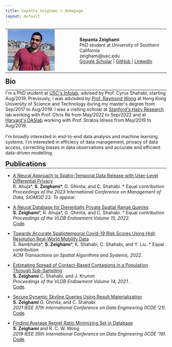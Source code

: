 ```yaml
---
title: Sepanta Zeighami's Homepage
layout: default
---
```



<html>

<body>
 <table border="0" cellpadding="0" cellspacing="0">
  <tr>
   <td align="LEFT" valign="TOP"><img src="./index/sep.jpeg" width="200">
   </td>
   <td align="LEFT" valign="TOP" width="50">
   </td>
   <td align="LEFT" valign="CENTER">
        <b>Sepanta Zeighami</b>
        <br>
        PhD student at University of Southern California
        <br>
        zeighami@usc.edu
        <br>
        <a href="https://scholar.google.com/citations?user=vaf4fT8AAAAJ&hl=en&oi=ao">Google Scholar</a>
        |
        <a href="https://github.com/szeighami">GitHub </a>
        |
         <a href="https://www.linkedin.com/in/zeighami">LinkedIn</a>
   </td>
  </tr>
 </table>

<a id="bio"><h2 align="LEFT" style="margin:0px">Bio</h2></a>
<hr style="margin:0px">
I'm a PhD student at <a href="https://infolab.usc.edu/">USC's Infolab</a>, advised by Prof. Cyrus Shahabi, starting Aug/2019. Previously, I was advisded by <a href="https://cse.hkust.edu.hk/~raywong/">Prof. Raymond Wong</a> at Hong Kong University of Science and Technology during my master's degree from Sep/2017 to Aug/2019. I was a visiting scholar at <a href="https://hazyresearch.stanford.edu/">Stanford's Hazy Research</a> lab working with Prof. Chris Ré from May/2022 to Sep/2022 and at <a href="http://daslab.seas.harvard.edu/">Harvard's DASlab</a> working with Prof. Stratos Idreos from May/2019 to Aug/2019.
<br />
<br />
I'm broadly interested in end-to-end data analysis and machine learning systems. I'm interested in efficiecy of data management, privacy of data access, correcting biases in data observations and accurate and efficient data-driven modelling.  
 
 <p style="margin-bottom:0.2cm;"></p>



<p style="margin-bottom:0.05cm;"></p>
<a id="publications"><h2 align="Left" style="margin:0px">Publications</h2></a>
<hr style="margin:0px">
 <ul>
  <li>
    <p>  <a href="https://arxiv.org/pdf/2208.09744.pdf"> A Neural Approach to Spatio-Temporal Data Release with User-Level Differential Privacy  </a> <br />
R. Ahuja*, <b>S. Zeighami</b>*, G. Ghinita, and C. Shahabi. * Equal contribution <br />
<em>Proceedings of the 2023 International Conference on Management of Data, SIGMOD 23. To appear</em>. <br />
   </p>
  </li>
  <li>
    <p> <a href="https://www.vldb.org/pvldb/vol15/p1066-zeighami.pdf">A Neural Database for Dierentially Private Spatial Range Queries </a> <br />
<b>S. Zeighami</b>*, R. Ahuja*, G. Ghinita, and C. Shahabi. * Equal contribution <br />
<em>Proceedings of the VLDB Endowment Volume 15, 2022</em>. <br />
     <a href="https://github.com/szeighami/SNH">Code</a>.<br />
   </p>
  </li>
  <li>
    <p> <a href="https://arxiv.org/pdf/2012.07283.pdf">Towards Accurate Spatiotemporal Covid-19 Risk Scores Using High Resolution Real-World Mobility Data  </a><br />
S. Rambhatla*, <b>S. Zeighami</b>*, K. Shahabi, C. Shahabi, and Y. Liu. * Equal contribution <br />
<em>ACM Transactions on Spatial Algorithms and Systems, 2022</em>. <br />
   </p>
  </li>
    <li>
    <p> <a href="http://vldb.org/pvldb/vol14/p1557-zeighami.pdf">Estimating Spread of Contact-Based Contagions in a Population Through Sub-Sampling   </a><br />
<b>S. Zeighami</b> C. Shahabi, and J. Krumm <br />
<em>Proceedings of the VLDB Endowment Volume 14, 2021 </em>. <br />
     <a href="https://github.com/szeighami/SpreadSim">Code</a>.<br />
   </p>
  </li>
  <li>
    <p> <a href="https://arxiv.org/pdf/2003.00051.pdf">Secure Dynamic Skyline Queries Using Result Materialization</a>  <br />
<b>S. Zeighami</b> G. Ghinita, and C. Shahabi <br />
<em>2021 IEEE 37th International Conference on Data Engineering (ICDE '21)</em>. <br />
     <a href="https://github.com/szeighami/Dynamic-Skyline">Code</a>.<br />
   </p>
  </li>
    <li>
    <p> <a href="https://arxiv.org/pdf/1810.08047.pdf">Finding Average Regret Ratio Minimizing Set in Database </a><br />
<b>S. Zeighami</b> and R. C. W. Wong <br />
<em>2019 IEEE 35th International Conference on Data Engineering (ICDE '19)</em>. <br />
     <a href="https://github.com/szeighami/FAM_Discrete-DP">Code</a>.<br />
   </p>
  </li>
  </ul>
</body>
</html> 
